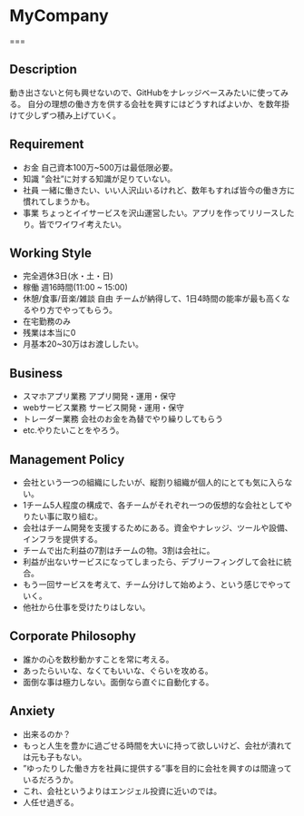 # MyCompany
===

## Description
<p>
動き出さないと何も興せないので、GitHubをナレッジベースみたいに使ってみる。
自分の理想の働き方を供する会社を興すにはどうすればよいか、を数年掛けて少しずつ積み上げていく。
</p>

## Requirement
- お金 自己資本100万~500万は最低限必要。
- 知識 ”会社”に対する知識が足りていない。
- 社員 一緒に働きたい、いい人沢山いるけれど、数年もすれば皆今の働き方に慣れてしまうかも。
- 事業 ちょっとイイサービスを沢山運営したい。アプリを作ってリリースしたり。皆でワイワイ考えたい。

## Working Style
- 完全週休3日(水・土・日)
- 稼働 週16時間(11:00 ~ 15:00)
- 休憩/食事/音楽/雑談 自由 チームが納得して、1日4時間の能率が最も高くなるやり方でやってもらう。
- 在宅勤務のみ
- 残業は本当に0
- 月基本20~30万はお渡ししたい。

## Business
- スマホアプリ業務 アプリ開発・運用・保守
- webサービス業務 サービス開発・運用・保守
- トレーダー業務 会社のお金を為替でやり繰りしてもらう
- etc.やりたいことをやろう。

## Management Policy
- 会社という一つの組織にしたいが、縦割り組織が個人的にとても気に入らない。
- 1チーム5人程度の構成で、各チームがそれぞれ一つの仮想的な会社としてやりたい事に取り組む。
- 会社はチーム開発を支援するためにある。資金やナレッジ、ツールや設備、インフラを提供する。
- チームで出た利益の7割はチームの物。3割は会社に。
- 利益が出ないサービスになってしまったら、デブリーフィングして会社に統合。
- もう一回サービスを考えて、チーム分けして始めよう、という感じでやっていく。
- 他社から仕事を受けたりはしない。

## Corporate Philosophy
- 誰かの心を数秒動かすことを常に考える。
- あったらいいな、なくてもいいな、ぐらいを攻める。
- 面倒な事は極力しない。面倒なら直ぐに自動化する。

## Anxiety
- 出来るのか？
- もっと人生を豊かに過ごせる時間を大いに持って欲しいけど、会社が潰れては元も子もない。
- ”ゆったりした働き方を社員に提供する”事を目的に会社を興すのは間違っているだろうか。
- これ、会社というよりはエンジェル投資に近いのでは。
- 人任せ過ぎる。

